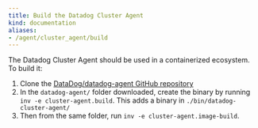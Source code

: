 ```yaml
---
title: Build the Datadog Cluster Agent
kind: documentation
aliases:
- /agent/cluster_agent/build
---
```


The Datadog Cluster Agent should be used in a containerized ecosystem. To build it:

1. Clone the [DataDog/datadog-agent GitHub repository][1]
2. In the `datadog-agent/` folder downloaded, create the binary by running `inv -e cluster-agent.build`. This adds a binary in `./bin/datadog-cluster-agent/`
3. Then from the same folder, run `inv -e cluster-agent.image-build`.

[1]: https://github.com/DataDog/datadog-agent/

